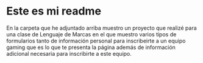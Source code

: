 # Este es mi readme
En la carpeta que he adjuntado arriba muestro un proyecto que realizé para una clase de Lenguaje de Marcas en el que muestro varios tipos de formularios tanto de información personal para inscribeirte a un equipo gaming que es lo que te presenta la página además de información adicional necesaria para inscribirte a este equipo.
